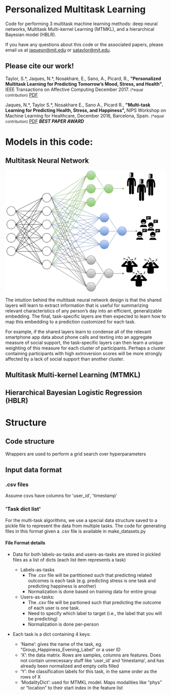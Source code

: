 # Personalized Multitask Learning
Code for performing 3 multitask machine learning methods: deep neural networks, Multitask Multi-kernel Learning (MTMKL), and a hierarchical Bayesian model (HBLR). 

If you have any questions about this code or the associated papers, please email us at jaquesn@mit.edu or sataylor@mit.edu. 

## Please cite our work!

Taylor, S.\*, Jaques, N.\*, Nosakhare, E., Sano, A., Picard, R., <strong>"Personalized Multitask Learning for Predicting Tomorrow’s Mood, Stress, and Health"</strong>, IEEE Transactions on Affective Computing December 2017. <small>(\*equal contribution)</small> <a href="https://affect.media.mit.edu/pdfs/17.TaylorJaques-PredictingTomorrowsMoods.pdf">PDF</a>

Jaques, N.\*, Taylor S.\*, Nosakhare E., Sano A., Picard R., <strong>"Multi-task Learning for Predicting Health, Stress, and Happiness", </strong> NIPS Workshop on Machine Learning for Healthcare, December 2016, Barcelona, Spain. <small>(\*equal contribution)</small> <a href="http://affect.media.mit.edu/pdfs/16.Jaques-Taylor-et-al-PredictingHealthStressHappiness.pdf">PDF</a> <strong>*BEST PAPER AWARD*</strong><br/>


# Models in this code:

## Multitask Neural Network 

![image](mtl_nn_clusters.png)

The intuition behind the multitask neural network design is that the shared layers will learn to extract information 
that is useful for summarizing relevant characteristics of any person’s day into an efficient, generalizable embedding. 
The final, task-specific layers are then expected to learn how to map this embedding to a prediction customized for each 
task. 

For example, if the shared layers learn to condense all of the relevant smartphone app data about phone calls and 
texting into an aggregate measure of social support, the task-specific layers can then learn a unique weighting of this 
measure for each cluster of participants. Perhaps a cluster containing participants with high extroversion scores will 
be more strongly affected by a lack of social support than another cluster.



## Multitask Multi-kernel Learning (MTMKL)

## Hierarchical Bayesian Logistic Regression (HBLR)

# Structure

## Code structure
Wrappers are used to perform a grid search over hyperparameters

## Input data format
### .csv files
Assume csvs have columns for 'user_id', 'timestamp'

### 'Task dict list' 
For the multi-task algorithms, we use a special data structure saved to a pickle file to represent the data from multiple tasks. 
The code for generating files in this format given a .csv file is available in make_datasets.py


#### File Format details
- Data for both labels-as-tasks and users-as-tasks are stored in pickled files as a list of dicts (each list item represents a task)
    - Labels-as-tasks
        - The .csv file will be partitioned such that predicting related outcomes is each task (e.g. predicting stress is one task and predicting happiness is another)
        - Normalization is done based on training data for entire group
	- Users-as-tasks:
        - The .csv file will be partioned such that predicting the outcome of each user is one task.
        - Need to specify which label to target (i.e., the label that you will be predicting)
        - Normalization is done per-person
        
- Each task is a dict containing 4 keys:
    - ‘Name’: gives the name of the task, eg. "Group_Happiness_Evening_Label" or a user ID
    - ‘X’: the data matrix. Rows are samples, columns are features. Does not contain unnecessary stuff like ‘user_id’ and ‘timestamp’, and has already been normalized and empty cells filled
    - ‘Y’: the classification labels for this task, in the same order as the rows of X
    - ‘ModalityDict’: used for MTMKL model. Maps modalities like “phys” or “location” to their start index in the feature list 

